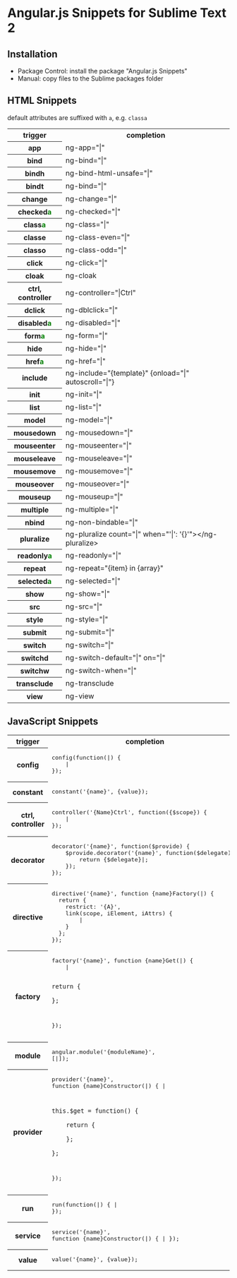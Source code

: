 # Angular.js Snippets for Sublime Text 2

## Installation

- Package Control: install the package "Angular.js Snippets"
- Manual: copy files to the Sublime packages folder

## HTML Snippets

default attributes are suffixed with `a`, e.g. `classa`

<table>
	<tr><th>trigger</th><th>completion</th></tr>
	<tr><th>app</th><td>ng-app="|"</td></tr>
	<tr><th>bind</th><td>ng-bind="|"</td></tr>
	<tr><th>bindh</th><td>ng-bind-html-unsafe="|"</td></tr>
	<tr><th>bindt</th><td>ng-bind="|"</td></tr>
	<tr><th>change</th><td>ng-change="|"</td></tr>
	<tr><th>checked<span style="color: green">a</span></th><td>ng-checked="|"</td></tr>
	<tr><th>class<span style="color: green">a</span></th><td>ng-class="|"</td></tr>
	<tr><th>classe</th><td>ng-class-even="|"</td></tr>
	<tr><th>classo</th><td>ng-class-odd="|"</td></tr>
	<tr><th>click</th><td>ng-click="|"</td></tr>
	<tr><th>cloak</th><td>ng-cloak</td></tr>
	<tr><th>ctrl, controller</th><td>ng-controller="|Ctrl"</td></tr>
	<tr><th>dclick</th><td>ng-dblclick="|"</td></tr>
	<tr><th>disabled<span style="color: green">a</span></th><td>ng-disabled="|"</td></tr>
	<tr><th>form<span style="color: green">a</span></th><td>ng-form="|"</td></tr>
	<tr><th>hide</th><td>ng-hide="|"</td></tr>
	<tr><th>href<span style="color: green">a</span></th><td>ng-href="|"</td></tr>
	<tr><th>include</th><td>ng-include="{template}" {onload="|" autoscroll="|"}</td></tr>
	<tr><th>init</th><td>ng-init="|"</td></tr>
	<tr><th>list</th><td>ng-list="|"</td></tr>
	<tr><th>model</th><td>ng-model="|"</td></tr>
	<tr><th>mousedown</th><td>ng-mousedown="|"</td></tr>
	<tr><th>mouseenter</th><td>ng-mouseenter="|"</td></tr>
	<tr><th>mouseleave</th><td>ng-mouseleave="|"</td></tr>
	<tr><th>mousemove</th><td>ng-mousemove="|"</td></tr>
	<tr><th>mouseover</th><td>ng-mouseover="|"</td></tr>
	<tr><th>mouseup</th><td>ng-mouseup="|"</td></tr>
	<tr><th>multiple</th><td>ng-multiple="|"</td></tr>
	<tr><th>nbind</th><td>ng-non-bindable="|"</td></tr>
	<tr><th>pluralize</th><td>ng-pluralize count="|" when="'|': '{}'"&gt;&lt;/ng-pluralize&gt;</td></tr>
	<tr><th>readonly<span style="color: green">a</span></th><td>ng-readonly="|"</td></tr>
	<tr><th>repeat</th><td>ng-repeat="{item} in {array}"</td></tr>
	<tr><th>selected<span style="color: green">a</span></th><td>ng-selected="|"</td></tr>
	<tr><th>show</th><td>ng-show="|"</td></tr>
	<tr><th>src</th><td>ng-src="|"</td></tr>
	<tr><th>style</th><td>ng-style="|"</td></tr>
	<tr><th>submit</th><td>ng-submit="|"</td></tr>
	<tr><th>switch</th><td>ng-switch="|"</td></tr>
	<tr><th>switchd</th><td>ng-switch-default="|" on="|"</td></tr>
	<tr><th>switchw</th><td>ng-switch-when="|"</td></tr>
	<tr><th>transclude</th><td>ng-transclude</td></tr>
	<tr><th>view</th><td>ng-view</td></tr>
</table>

## JavaScript Snippets

<table>
	<tr><th>trigger</th><th>completion</th></tr>
	<tr><th>config</th><td><pre>config(function(|) {
	|
});</pre></td></tr>
	<tr><th>constant</th><td><pre>constant('{name}', {value});</pre></td></tr>
	<tr><th>ctrl, controller</th><td><pre>controller('{Name}Ctrl', function({$scope}) {
	|
});</pre></td></tr>
	<tr><th>decorator</th><td><pre>decorator('{name}', function($provide) {
	$provide.decorator('{name}', function($delegate) {
		return {$delegate}|;
	});
});</pre></td></tr>
	<tr><th>directive</th><td><pre>directive('{name}', function {name}Factory(|) {
  return {
	restrict: '{A}',
	link(scope, iElement, iAttrs) {
		|
	}
  };
});</pre></td></tr>
	<tr><th>factory</th><td><pre>factory('{name}', function {name}Get(|) {
	|

	return {

	};
});</pre></td></tr>
	<tr><th>module</th><td><pre>angular.module('{moduleName}', [|]);</pre></td></tr>
	<tr><th>provider</th><td><pre>provider('{name}', function {name}Constructor(|) {
	|

	this.$get = function() {

		return {

		};

	};
});</pre></td></tr>
	<tr><th>run</th><td><pre>run(function(|) {
	|
});</pre></td></tr>
	<tr><th>service</th><td><pre>service('{name}', function {name}Constructor(|) {
	|
});</pre></td></tr>
	<tr><th>value</th><td><pre>value('{name}', {value});</pre></td></tr>
</table>